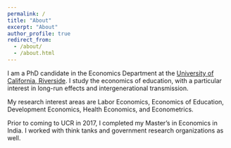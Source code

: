 ```yaml
---
permalink: /
title: "About"
excerpt: "About"
author_profile: true
redirect_from: 
  - /about/
  - /about.html
---
```


I am a PhD candidate in the Economics Department at the [University of California, Riverside](https://economics.ucr.edu). I study the economics of education, with a particular interest in long-run effects and intergenerational transmission. 

My research interest areas are Labor Economics, Economics of Education, Development Economics, Health Economics, and Econometrics.

Prior to coming to UCR in 2017, I completed my Master’s in Economics in India. I worked with think tanks and government research organizations as well.

